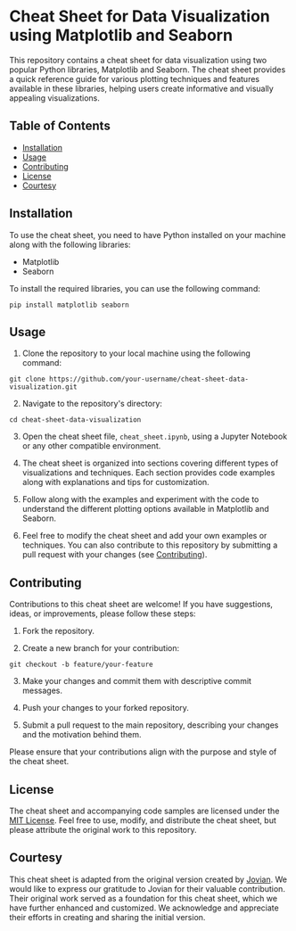 # Cheat Sheet for Data Visualization using Matplotlib and Seaborn

This repository contains a cheat sheet for data visualization using two popular Python libraries, Matplotlib and Seaborn. The cheat sheet provides a quick reference guide for various plotting techniques and features available in these libraries, helping users create informative and visually appealing visualizations.

## Table of Contents

- [Installation](#installation)
- [Usage](#usage)
- [Contributing](#contributing)
- [License](#license)
- [Courtesy](#courtesy)

## Installation

To use the cheat sheet, you need to have Python installed on your machine along with the following libraries:

- Matplotlib
- Seaborn

To install the required libraries, you can use the following command:

```shell
pip install matplotlib seaborn
```

## Usage

1. Clone the repository to your local machine using the following command:

```shell
git clone https://github.com/your-username/cheat-sheet-data-visualization.git
```

2. Navigate to the repository's directory:

```shell
cd cheat-sheet-data-visualization
```

3. Open the cheat sheet file, `cheat_sheet.ipynb`, using a Jupyter Notebook or any other compatible environment.

4. The cheat sheet is organized into sections covering different types of visualizations and techniques. Each section provides code examples along with explanations and tips for customization.

5. Follow along with the examples and experiment with the code to understand the different plotting options available in Matplotlib and Seaborn.

6. Feel free to modify the cheat sheet and add your own examples or techniques. You can also contribute to this repository by submitting a pull request with your changes (see [Contributing](#contributing)).

## Contributing

Contributions to this cheat sheet are welcome! If you have suggestions, ideas, or improvements, please follow these steps:

1. Fork the repository.

2. Create a new branch for your contribution:

```shell
git checkout -b feature/your-feature
```

3. Make your changes and commit them with descriptive commit messages.

4. Push your changes to your forked repository.

5. Submit a pull request to the main repository, describing your changes and the motivation behind them.

Please ensure that your contributions align with the purpose and style of the cheat sheet.

## License

The cheat sheet and accompanying code samples are licensed under the [MIT License](LICENSE). Feel free to use, modify, and distribute the cheat sheet, but please attribute the original work to this repository.

## Courtesy

This cheat sheet is adapted from the original version created by [Jovian](https://jovian.ai/). We would like to express our gratitude to Jovian for their valuable contribution. Their original work served as a foundation for this cheat sheet, which we have further enhanced and customized. We acknowledge and appreciate their efforts in creating and sharing the initial version.
